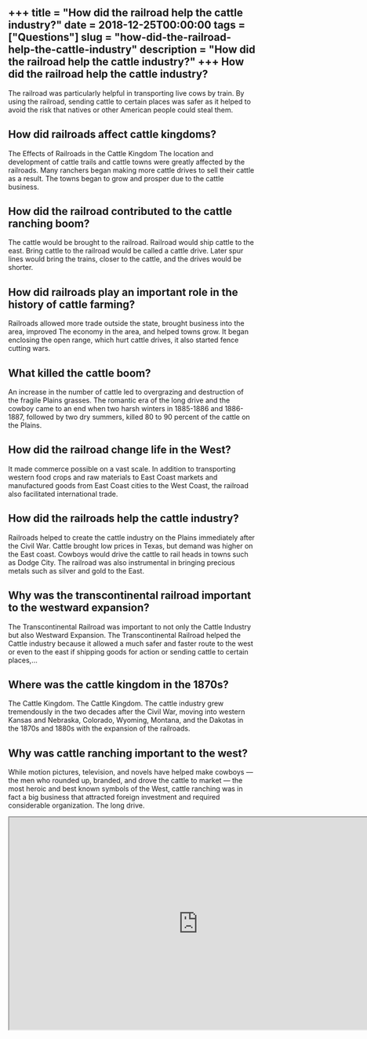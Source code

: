 +++
title = "How did the railroad help the cattle industry?"
date = 2018-12-25T00:00:00
tags = ["Questions"]
slug = "how-did-the-railroad-help-the-cattle-industry"
description = "How did the railroad help the cattle industry?"
+++
How did the railroad help the cattle industry?
----------------------------------------------

The railroad was particularly helpful in transporting live cows by train. By using the railroad, sending cattle to certain places was safer as it helped to avoid the risk that natives or other American people could steal them.

How did railroads affect cattle kingdoms?
-----------------------------------------

The Effects of Railroads in the Cattle Kingdom The location and development of cattle trails and cattle towns were greatly affected by the railroads. Many ranchers began making more cattle drives to sell their cattle as a result. The towns began to grow and prosper due to the cattle business.

How did the railroad contributed to the cattle ranching boom?
-------------------------------------------------------------

The cattle would be brought to the railroad. Railroad would ship cattle to the east. Bring cattle to the railroad would be called a cattle drive. Later spur lines would bring the trains, closer to the cattle, and the drives would be shorter.

How did railroads play an important role in the history of cattle farming?
--------------------------------------------------------------------------

Railroads allowed more trade outside the state, brought business into the area, improved The economy in the area, and helped towns grow. It began enclosing the open range, which hurt cattle drives, it also started fence cutting wars.

What killed the cattle boom?
----------------------------

An increase in the number of cattle led to overgrazing and destruction of the fragile Plains grasses. The romantic era of the long drive and the cowboy came to an end when two harsh winters in 1885-1886 and 1886-1887, followed by two dry summers, killed 80 to 90 percent of the cattle on the Plains.

How did the railroad change life in the West?
---------------------------------------------

It made commerce possible on a vast scale. In addition to transporting western food crops and raw materials to East Coast markets and manufactured goods from East Coast cities to the West Coast, the railroad also facilitated international trade.

How did the railroads help the cattle industry?
-----------------------------------------------

Railroads helped to create the cattle industry on the Plains immediately after the Civil War. Cattle brought low prices in Texas, but demand was higher on the East coast. Cowboys would drive the cattle to rail heads in towns such as Dodge City. The railroad was also instrumental in bringing precious metals such as silver and gold to the East.

Why was the transcontinental railroad important to the westward expansion?
--------------------------------------------------------------------------

The Transcontinental Railroad was important to not only the Cattle Industry but also Westward Expansion. The Transcontinental Railroad helped the Cattle industry because it allowed a much safer and faster route to the west or even to the east if shipping goods for action or sending cattle to certain places,…

Where was the cattle kingdom in the 1870s?
------------------------------------------

The Cattle Kingdom. The Cattle Kingdom. The cattle industry grew tremendously in the two decades after the Civil War, moving into western Kansas and Nebraska, Colorado, Wyoming, Montana, and the Dakotas in the 1870s and 1880s with the expansion of the railroads.

Why was cattle ranching important to the west?
----------------------------------------------

While motion pictures, television, and novels have helped make cowboys —the men who rounded up, branded, and drove the cattle to market — the most heroic and best known symbols of the West, cattle ranching was in fact a big business that attracted foreign investment and required considerable organization. The long drive.

<iframe allow="accelerometer; autoplay; clipboard-write; encrypted-media; gyroscope; picture-in-picture" allowfullscreen="" class="__youtube_prefs__  epyt-is-override  no-lazyload" data-no-lazy="1" data-origheight="433" data-origwidth="770" data-skipgform_ajax_framebjll="" height="433" id="_ytid_36035" loading="lazy" src="https://www.youtube.com/embed/iHcwOgoQMks?enablejsapi=1&autoplay=0&cc_load_policy=0&cc_lang_pref=&iv_load_policy=1&loop=0&modestbranding=0&rel=1&fs=1&playsinline=0&autohide=2&theme=dark&color=red&controls=1&" title="YouTube player" width="770"></iframe>
